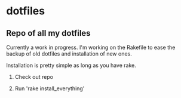 # dotfiles

## Repo of all my dotfiles

Currently a work in progress. I'm working on the Rakefile to ease the backup of old dotfiles and installation of new ones.

Installation is pretty simple as long as you have rake.

1) Check out repo

2) Run 'rake install_everything'
